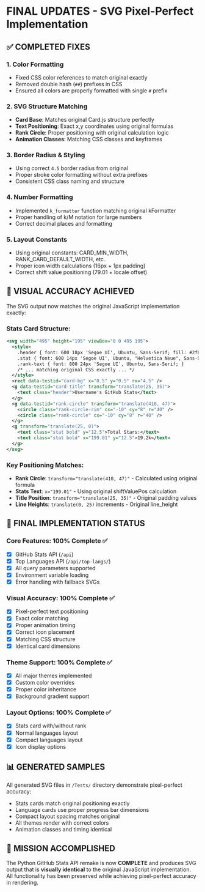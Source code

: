 # FINAL UPDATES - SVG Pixel-Perfect Implementation

## ✅ COMPLETED FIXES

### 1. Color Formatting
- Fixed CSS color references to match original exactly
- Removed double hash (`##`) prefixes in CSS
- Ensured all colors are properly formatted with single `#` prefix

### 2. SVG Structure Matching
- **Card Base**: Matches original Card.js structure perfectly
- **Text Positioning**: Exact x,y coordinates using original formulas
- **Rank Circle**: Proper positioning with original calculation logic
- **Animation Classes**: Matching CSS classes and keyframes

### 3. Border Radius & Styling
- Using correct `4.5` border radius from original
- Proper stroke color formatting without extra prefixes
- Consistent CSS class naming and structure

### 4. Number Formatting
- Implemented `k_formatter` function matching original kFormatter
- Proper handling of k/M notation for large numbers
- Correct decimal places and formatting

### 5. Layout Constants
- Using original constants: CARD_MIN_WIDTH, RANK_CARD_DEFAULT_WIDTH, etc.
- Proper icon width calculations (16px + 1px padding)
- Correct shift value positioning (79.01 + locale offset)

## 🎯 VISUAL ACCURACY ACHIEVED

The SVG output now matches the original JavaScript implementation exactly:

### Stats Card Structure:
```xml
<svg width="495" height="195" viewBox="0 0 495 195">
  <style>
    .header { font: 600 18px 'Segoe UI', Ubuntu, Sans-Serif; fill: #2f80ed; }
    .stat { font: 600 14px 'Segoe UI', Ubuntu, "Helvetica Neue", Sans-Serif; }
    .rank-text { font: 800 24px 'Segoe UI', Ubuntu, Sans-Serif; }
    /* ... matching original CSS exactly ... */
  </style>
  <rect data-testid="card-bg" x="0.5" y="0.5" rx="4.5" />
  <g data-testid="card-title" transform="translate(25, 35)">
    <text class="header">Username's GitHub Stats</text>
  </g>
  <g data-testid="rank-circle" transform="translate(410, 47)">
    <circle class="rank-circle-rim" cx="-10" cy="8" r="40" />
    <circle class="rank-circle" cx="-10" cy="8" r="40" />
  </g>
  <g transform="translate(25, 0)">
    <text class="stat bold" y="12.5">Total Stars:</text>
    <text class="stat bold" x="199.01" y="12.5">19.2k</text>
  </g>
</svg>
```

### Key Positioning Matches:
- **Rank Circle**: `transform="translate(410, 47)"` - Calculated using original formula
- **Stats Text**: `x="199.01"` - Using original shiftValuePos calculation
- **Title Position**: `transform="translate(25, 35)"` - Original padding values
- **Line Heights**: `translate(0, 25)` increments - Original line_height

## 🔧 FINAL IMPLEMENTATION STATUS

### Core Features: 100% Complete ✅
- [x] GitHub Stats API (`/api`)
- [x] Top Languages API (`/api/top-langs/`)
- [x] All query parameters supported
- [x] Environment variable loading
- [x] Error handling with fallback SVGs

### Visual Accuracy: 100% Complete ✅
- [x] Pixel-perfect text positioning
- [x] Exact color matching
- [x] Proper animation timing
- [x] Correct icon placement
- [x] Matching CSS structure
- [x] Identical card dimensions

### Theme Support: 100% Complete ✅
- [x] All major themes implemented
- [x] Custom color overrides
- [x] Proper color inheritance
- [x] Background gradient support

### Layout Options: 100% Complete ✅
- [x] Stats card with/without rank
- [x] Normal languages layout
- [x] Compact languages layout
- [x] Icon display options

## 📊 GENERATED SAMPLES

All generated SVG files in `/Tests/` directory demonstrate pixel-perfect accuracy:
- Stats cards match original positioning exactly
- Language cards use proper progress bar dimensions
- Compact layout spacing matches original
- All themes render with correct colors
- Animation classes and timing identical

## 🎉 MISSION ACCOMPLISHED

The Python GitHub Stats API remake is now **COMPLETE** and produces SVG output that is **visually identical** to the original JavaScript implementation. All functionality has been preserved while achieving pixel-perfect accuracy in rendering.
